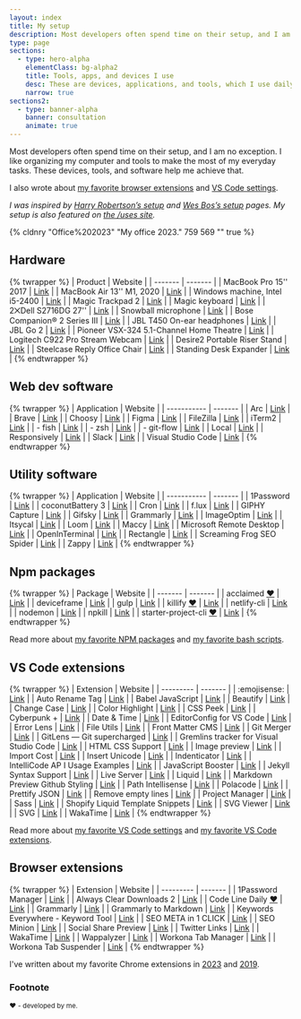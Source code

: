```yaml
---
layout: index
title: My setup
description: Most developers often spend time on their setup, and I am no exception. These devices, tools, and software help me achieve that.
type: page
sections:
  - type: hero-alpha
    elementClass: bg-alpha2
    title: Tools, apps, and devices I use
    desc: These are devices, applications, and tools, which I use daily, that make my job easier.
    narrow: true
sections2:
  - type: banner-alpha
    banner: consultation
    animate: true
---
```


Most developers often spend time on their setup, and I am no exception. I like organizing my computer and tools to make the most of my everyday tasks. These devices, tools, and software help me achieve that.

I also wrote about [my favorite browser extensions](/articles/my-favorite-chrome-extensions-for-web-development-mostly/) and [VS Code settings](/articles/my-favorite-vs-code-settings/).

_I was inspired by [Harry Robertson’s setup](https://csswizardry.com/uses/) and [Wes Bos’s setup](https://wesbos.com/uses/) pages. My setup is also featured on [the /uses site](http://uses.tech/)._

{% cldnry "Office%202023" "My office 2023." 759 569 "" true %}

## Hardware

{% twrapper %}
| Product | Website |
| ------- | ------- |
| MacBook Pro 15'' 2017 | [Link](https://support.apple.com/kb/SP756?locale=en_US) |
| MacBook Air 13'' M1, 2020 | [Link](https://support.apple.com/kb/SP825?locale=en_US) |
| Windows machine, Intel i5-2400 | [Link](https://www.intel.com/content/www/us/en/products/sku/52207/intel-core-i52400-processor-6m-cache-up-to-3-40-ghz/specifications.html) |
| Magic Trackpad 2 | [Link](https://www.apple.com/shop/product/MMMP3AM/A/magic-trackpad-black-multi-touch-surface) |
| Magic keyboard | [Link](https://www.apple.com/shop/product/MK2A3LL/A/magic-keyboard-us-english) |
| 2⨉Dell S2716DG 27'' | [Link](https://deals.dell.com/en-us/productdetail/g6b1) |
| Snowball microphone | [Link](https://www.bluedesigns.com/products/snowball/) |
| Bose Companion® 2 Series III | [Link](https://www.bose.com/en_us/products/speakers/computer_speakers/companion-2-series-iii-multimedia-speaker-system.html) |
| JBL T450 On-ear headphones | [Link](https://eu.jbl.com/JBL+T450BT.html) |
| JBL Go 2 | [Link](https://eu.jbl.com/JBL+GO+2.html) |
| Pioneer VSX-324 5.1-Channel Home Theatre | [Link](https://intl.pioneer-audiovisual.com/products/home_theater_system/htp-072/index.php) |
| Logitech C922 Pro Stream Webcam | [Link](https://www.logitech.com/en-us/products/webcams/c922-pro-stream-webcam.960-001087.html) |
| Desire2 Portable Riser Stand | [Link](https://desire2.co.uk/product/WTT-AS02SI) |
| Steelcase Reply Office Chair | [Link](https://www.steelcase.com/products/office-chairs/reply/) |
| Standing Desk Expander | [Link](https://webshop.schachermayer.com/cat/hr-HR/product/podizno-postolje-stola-expander-elektricno-podesavanje-vis-680-1180mm-ral9006/103327003) |
{% endtwrapper %}

## Web dev software

{% twrapper %}
| Application | Website |
| ----------- | ------- |
| Arc | [Link](https://arc.net/) |
| Brave | [Link](https://brave.com/) |
| Choosy | [Link](https://www.choosyosx.com/) |
| Figma | [Link](https://www.figma.com/) |
| FileZilla | [Link](https://filezilla-project.org/) |
| iTerm2 | [Link](https://www.iterm2.com/index.html) |
| - fish | [Link](https://fishshell.com/) |
| - zsh | [Link](https://ohmyz.sh/) |
| - git-flow | [Link](https://github.com/nvie/gitflow) |
| Local | [Link](https://localwp.com/) |
| Responsively | [Link](https://responsively.app/) |
| Slack | [Link](https://slack.com/) |
| Visual Studio Code | [Link](https://code.visualstudio.com/) |
{% endtwrapper %}

## Utility software

{% twrapper %}
| Application | Website |
| ----------- | ------- |
| 1Password | [Link](https://1password.com/) |
| coconutBattery 3 | [Link](https://www.coconut-flavour.com/coconutbattery/) |
| Cron | [Link](https://cron.com/) |
| f.lux | [Link](https://justgetflux.com/) |
| GIPHY Capture | [Link](https://giphy.com/apps/giphycapture) |
| Gifsky | [Link](https://gif.ski/) |
| Grammarly | [Link](https://www.grammarly.com/) |
| ImageOptim | [Link](https://imageoptim.com/mac) |
| Itsycal | [Link](https://www.mowglii.com/itsycal/) |
| Loom | [Link](https://www.loom.com/my-videos) |
| Maccy | [Link](https://maccy.app/) |
| Microsoft Remote Desktop | [Link](https://apps.apple.com/us/app/microsoft-remote-desktop/id1295203466?mt=12) |
| OpenInTerminal | [Link](https://github.com/Ji4n1ng/OpenInTerminal) |
| Rectangle | [Link](https://rectangleapp.com/) |
| Screaming Frog SEO Spider | [Link](https://www.screamingfrog.co.uk/seo-spider/) |
| Zappy | [Link](https://zapier.com/zappy) |
{% endtwrapper %}

## Npm packages

{% twrapper %}
| Package | Website |
| ------- | ------- |
| acclaimed [♥️](#footnote) | [Link](https://www.npmjs.com/package/acclaimed) |
| deviceframe | [Link](https://www.npmjs.com/package/deviceframe) |
| gulp | [Link](https://www.npmjs.com/package/gulp) |
| killify [♥️](#footnote) | [Link](https://www.npmjs.com/package/killify) |
| netlify-cli | [Link](https://www.npmjs.com/package/netlify-cli) |
| nodemon | [Link](https://www.npmjs.com/package/nodemon) |
| npkill | [Link](https://www.npmjs.com/package/npkill) |
| starter-project-cli [♥️](#footnote) | [Link](https://www.npmjs.com/package/starter-project-cli) |
{% endtwrapper %}

Read more about [my favorite NPM packages](/articles/my-favorite-npm-packages/) and [my favorite bash scripts](/articles/my-favorite-bash-shortcuts/).

## VS Code extensions

{% twrapper %}
| Extension | Website |
| --------- | ------- |
| :emojisense: | [Link](https://marketplace.visualstudio.com/items?itemName=bierner.emojisense) |
| Auto Rename Tag | [Link](https://marketplace.visualstudio.com/items?itemName=formulahendry.auto-rename-tag) |
| Babel JavaScript | [Link](https://marketplace.visualstudio.com/items?itemName=mgmcdermott.vscode-language-babel) |
| Beautify | [Link](https://marketplace.visualstudio.com/items?itemName=hookyqr.beautify) |
| Change Case | [Link](https://marketplace.visualstudio.com/items?itemName=wmaurer.change-case) |
| Color Highlight | [Link](https://marketplace.visualstudio.com/items?itemName=naumovs.color-highlight) |
| CSS Peek | [Link](https://marketplace.visualstudio.com/items?itemName=pranaygp.vscode-css-peek) |
| Cyberpunk + | [Link](https://marketplace.visualstudio.com/items?itemName=jbelford.cyberpunk-plus) |
| Date & Time | [Link](https://marketplace.visualstudio.com/items?itemName=rid9.datetime) |
| EditorConfig for VS Code | [Link](https://marketplace.visualstudio.com/items?itemName=editorconfig.editorconfig) |
| Error Lens | [Link](https://marketplace.visualstudio.com/items?itemName=usernamehw.errorlens) |
| File Utils | [Link](https://marketplace.visualstudio.com/items?itemName=sleistner.vscode-fileutils) |
| Front Matter CMS | [Link](https://marketplace.visualstudio.com/items?itemName=eliostruyf.vscode-front-matter) |
| Git Merger | [Link](https://marketplace.visualstudio.com/items?itemName=shaharkazaz.git-merger) |
| GitLens — Git supercharged | [Link](https://marketplace.visualstudio.com/items?itemName=eamodio.gitlens) |
| Gremlins tracker for Visual Studio Code | [Link](https://marketplace.visualstudio.com/items?itemName=nhoizey.gremlins) |
| HTML CSS Support | [Link](https://marketplace.visualstudio.com/items?itemName=ecmel.vscode-html-css) |
| Image preview | [Link](https://marketplace.visualstudio.com/items?itemName=kisstkondoros.vscode-gutter-preview) |
| Import Cost | [Link](https://marketplace.visualstudio.com/items?itemName=wix.vscode-import-cost) |
| Insert Unicode | [Link](https://marketplace.visualstudio.com/items?itemName=brunnerh.insert-unicode) |
| Indenticator | [Link](https://marketplace.visualstudio.com/items?itemName=sirtori.indenticator) |
| IntelliCode AP I Usage Examples | [Link](https://marketplace.visualstudio.com/items?itemName=visualstudioexptteam.intellicode-api-usage-examples) |
| JavaScript Booster | [Link](https://marketplace.visualstudio.com/items?itemName=sburg.vscode-javascript-booster) |
| Jekyll Syntax Support | [Link](https://marketplace.visualstudio.com/items?itemName=ginfuru.ginfuru-vscode-jekyll-syntax) |
| Live Server | [Link](https://marketplace.visualstudio.com/items?itemName=ritwickdey.liveserver) |
| Liquid | [Link](https://marketplace.visualstudio.com/items?itemName=sissel.shopify-liquid) |
| Markdown Preview Github Styling | [Link](https://marketplace.visualstudio.com/items?itemName=bierner.markdown-preview-github-styles) |
| Path Intellisense | [Link](https://marketplace.visualstudio.com/items?itemName=christian-kohler.path-intellisense) |
| Polacode | [Link](https://marketplace.visualstudio.com/items?itemName=pnp.polacode) |
| Prettify JSON | [Link](https://marketplace.visualstudio.com/items?itemName=mohsen1.prettify-json) |
| Remove empty lines | [Link](https://marketplace.visualstudio.com/items?itemName=usernamehw.remove-empty-lines) |
| Project Manager | [Link](https://marketplace.visualstudio.com/items?itemName=alefragnani.project-manager) |
| Sass | [Link](https://github.com/robinbentley/vscode-sass-indented) |
| Shopify Liquid Template Snippets | [Link](https://marketplace.visualstudio.com/items?itemName=killalau.vscode-liquid-snippets) |
| SVG Viewer | [Link](https://github.com/cssho/vscode-svgviewer) |
| SVG | [Link](https://marketplace.visualstudio.com/items?itemName=jock.svg) |
| WakaTime | [Link](https://marketplace.visualstudio.com/items?itemName=wakatime.vscode-wakatime) |
{% endtwrapper %}

Read more about [my favorite VS Code settings](/articles/my-favorite-vs-code-settings/) and [my favorite VS Code extensions](/articles/my-favorite-vs-code-extensions-2023/).

## Browser extensions

{% twrapper %}
| Extension | Website |
| --------- | ------- |
| 1Password Manager | [Link](https://chrome.google.com/webstore/detail/1password-%E2%80%93-password-mana/aeblfdkhhhdcdjpifhhbdiojplfjncoa) |
| Always Clear Downloads 2 | [Link](https://chrome.google.com/webstore/detail/always-clear-downloads-2/jcajchndfkmnaefkhoaoiagemplbfffn) |
| Code Line Daily [♥️](#footnote) | [Link](https://chrome.google.com/webstore/detail/code-line-daily/jfgojeolhopchbgfdgodicnaimmkbpbg) |
| Grammarly | [Link](https://chrome.google.com/webstore/detail/grammarly-for-chrome/kbfnbcaeplbcioakkpcpgfkobkghlhen) |
| Grammarly to Markdown | [Link](https://chrome.google.com/webstore/detail/grammarly-to-markdown/bjodbpcjeogaihbekannledankhcjbgo) |
| Keywords Everywhere - Keyword Tool | [Link](https://chrome.google.com/webstore/detail/keywords-everywhere-keywo/hbapdpeemoojbophdfndmlgdhppljgmp) |
| SEO META in 1 CLICK | [Link](https://chrome.google.com/webstore/detail/seo-meta-in-1-click/bjogjfinolnhfhkbipphpdlldadpnmhc) |
| SEO Minion | [Link](https://chrome.google.com/webstore/detail/seo-minion/giihipjfimkajhlcilipnjeohabimjhi) |
| Social Share Preview | [Link](https://chrome.google.com/webstore/detail/social-share-preview/ggnikicjfklimmffbkhknndafpdlabib) |
| Twitter Links | [Link](https://github.com/round/Twitter-Links-beta) |
| WakaTime | [Link](https://chrome.google.com/webstore/detail/wakatime/jnbbnacmeggbgdjgaoojpmhdlkkpblgi) |
| Wappalyzer | [Link](https://chrome.google.com/webstore/detail/wappalyzer/gppongmhjkpfnbhagpmjfkannfbllamg) |
| Workona Tab Manager | [Link](https://workona.com/signup/?referral=f7d57c59-a19b-4133-9739-5e5249ec7542&utm_campaign=wkna-referral) |
| Workona Tab Suspender | [Link](https://chrome.google.com/webstore/detail/workona-tab-suspender/kkahjkjjcepelnnikconblkonolboiok) |
{% endtwrapper %}

I've written about my favorite Chrome extensions in [2023](/articles/my-favorite-chrome-extensions-for-web-development-mostly-2023/) and [2019](/articles/my-favorite-chrome-extensions-for-web-development-mostly/).

### Footnote

<small>♥️ - developed by me.</small>
